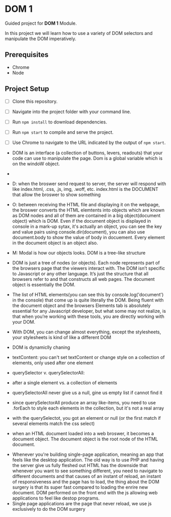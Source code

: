 # DOM 1

Guided project for **DOM 1** Module.

In this project we will learn how to use a variety of DOM selectors and manipulate the DOM imperatively.

## Prerequisites

- Chrome
- Node

## Project Setup

- [ ] Clone this repository.
- [ ] Navigate into the project folder with your command line.
- [ ] Run `npm install` to download dependencies.
- [ ] Run `npm start` to compile and serve the project.
- [ ] Use Chrome to navigate to the URL indicated by the output of `npm start`.


<!-- what is a DOM -->

- DOM is an interface (a collection of buttons, levers, readouts) that your code can use to manipulate the page. Dom is a global variable which is on the windoW object.
- 
- D: when the broswer send request to server, the server will respond with like index.html, .css, .js, img, .woff, etc. index.html is the DOCUMENT that allow the broswer to show something

- O: between receiving the HTML file and displaying it on the webpage, the broswer converts the HTML elemtents into objects which are known as DOM nodes and all of them are contained in a big object(document object) which is DOM. Even if the document object is displayed in console in a mark-up sytax, it's actually an object, you can see the key and value pairs using console.dir(document), you can also use document.body to show the value of body in docuement. Every element in the document object is an object also.

- M: Modal is how our objects looks. DOM is a tree-like structure
  
- DOM is just a tree of nodes (or objects). Each node represents part of the browsers page that the viewers interact with. The DOM isn’t specific to Javascript or any other language. It’s just the structure that all browsers refer to and that constructs all web pages. The document object is essentially the DOM.

- The list of HTML elements(you can see this by console.log('document') in the console) that come up is quite literally the DOM. Being fluent with the document object and the browsers Elements tab is absolutely essential for any Javascript developer, but what some may not realize, is that when you’re working with these tools, you are directly working with your DOM.

- With DOM, you can change almost everything, except the stylesheets, your stylesheets is kind of like a different DOM

- DOM is dynamiclly chaning

<!-- DOM Selectors -->

- textContent: you can't set textContent or change style on a collection of elements, only used after one element

- querySelector v. querySelectorAll: 
- after a single element vs. a collection of elements
- querySelectorAll never give us a null, gine us empty list if cannot find it
- since querySelectorAll produce an array like-items, you need to use .forEach to style each elements in the collection, but it's not a real array
- with the querySelectot, you got an element or null (or the first match if several elements match the css select)

<!-- the document object -->
- when an HTML document loaded into a web broswer, it becomes a document object. The document object is the root node of the HTML document.

<!-- When to use DOM manipulation -->
- Whenever you're building single-page application, meaning an app that feels like the desktop application. The old way is to use PHP and having the server give us fully fleshed out HTML has the downside that whenever you want to see something different, you need to navigate to different documents and that causes of an instant of reload, an instant of responsiveness and the page has to load, the thing about the DOM surgery is that its super fast compared to loading the enrire new document. DOM performed on the front end with the js allowing web applications to feel like destop programs.
- Single page applications are the page that never reload, we use js exclusively to do the DOM surgery